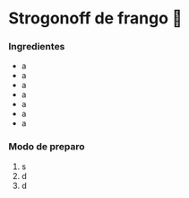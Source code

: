 # Strogonoff de frango :chicken:

### Ingredientes

- a
- a
- a
- a
- a
- a
- a

### Modo de preparo

1. s
2. d
3. d